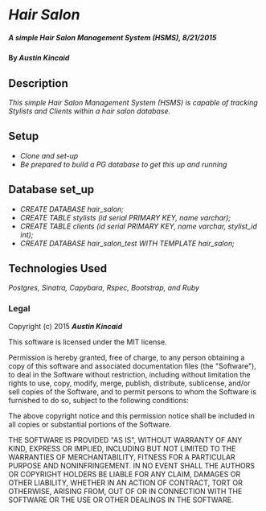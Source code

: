 # _Hair Salon_

##### _A simple Hair Salon Management System (HSMS), 8/21/2015_

#### By _**Austin Kincaid**_

## Description

_This simple Hair Salon Management System (HSMS) is capable of tracking Stylists and Clients within a hair salon database._

## Setup

* _Clone and set-up_
* _Be prepared to build a PG database to get this up and running_

## Database set_up

* _CREATE DATABASE hair_salon;_
* _CREATE TABLE stylists (id serial PRIMARY KEY, name varchar);_
* _CREATE TABLE clients (id serial PRIMARY KEY, name varchar, stylist_id int);_
* _CREATE DATABASE hair_salon_test WITH TEMPLATE hair_salon;_

## Technologies Used

_Postgres, Sinatra, Capybara, Rspec, Bootstrap, and Ruby_

### Legal

Copyright (c) 2015 **_Austin Kincaid_**

This software is licensed under the MIT license.

Permission is hereby granted, free of charge, to any person obtaining a copy
of this software and associated documentation files (the "Software"), to deal
in the Software without restriction, including without limitation the rights
to use, copy, modify, merge, publish, distribute, sublicense, and/or sell
copies of the Software, and to permit persons to whom the Software is
furnished to do so, subject to the following conditions:

The above copyright notice and this permission notice shall be included in
all copies or substantial portions of the Software.

THE SOFTWARE IS PROVIDED "AS IS", WITHOUT WARRANTY OF ANY KIND, EXPRESS OR
IMPLIED, INCLUDING BUT NOT LIMITED TO THE WARRANTIES OF MERCHANTABILITY,
FITNESS FOR A PARTICULAR PURPOSE AND NONINFRINGEMENT. IN NO EVENT SHALL THE
AUTHORS OR COPYRIGHT HOLDERS BE LIABLE FOR ANY CLAIM, DAMAGES OR OTHER
LIABILITY, WHETHER IN AN ACTION OF CONTRACT, TORT OR OTHERWISE, ARISING FROM,
OUT OF OR IN CONNECTION WITH THE SOFTWARE OR THE USE OR OTHER DEALINGS IN
THE SOFTWARE.

